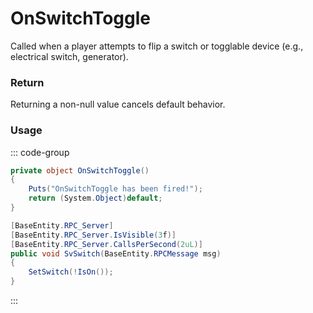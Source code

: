 <Badge type="danger" text="Carbon Compatible"/><Badge type="warning" text="Oxide Compatible"/>
# OnSwitchToggle
Called when a player attempts to flip a switch or togglable device (e.g., electrical switch, generator).
### Return
Returning a non-null value cancels default behavior.

### Usage
::: code-group
```csharp [Example]
private object OnSwitchToggle()
{
	Puts("OnSwitchToggle has been fired!");
	return (System.Object)default;
}
```
```csharp [Source — Assembly-CSharp @ IndustrialConveyor]
[BaseEntity.RPC_Server]
[BaseEntity.RPC_Server.IsVisible(3f)]
[BaseEntity.RPC_Server.CallsPerSecond(2uL)]
public void SvSwitch(BaseEntity.RPCMessage msg)
{
	SetSwitch(!IsOn());
}

```
:::
